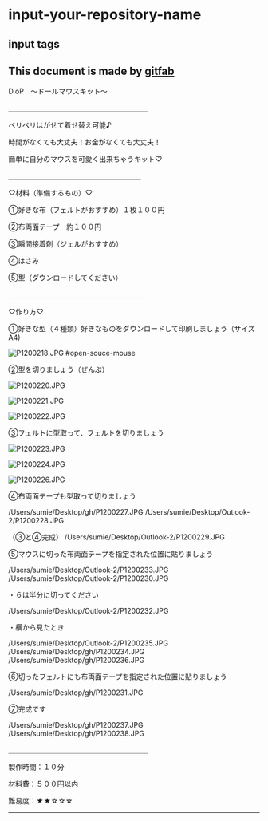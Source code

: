 # input-your-repository-name
## input tags
This document is made by [gitfab](http://gitfab.org)
---






D.oP　〜ドールマウスキット〜

＿＿＿＿＿＿＿＿＿＿＿＿＿＿＿＿＿＿＿＿

ペリペリはがせて着せ替え可能♪

時間がなくても大丈夫！お金がなくても大丈夫！

簡単に自分のマウスを可愛く出来ちゃうキット♡


＿＿＿＿＿＿＿＿＿＿＿＿＿＿＿＿＿＿＿

♡材料（準備するもの）♡



①好きな布（フェルトがおすすめ）１枚１００円

②布両面テープ　約１００円

③瞬間接着剤（ジェルがおすすめ）

④はさみ

⑤型（ダウンロードしてください）

＿＿＿＿＿＿＿＿＿＿＿＿＿＿＿＿＿＿＿＿

♡作り方♡



①好きな型（４種類）好きなものをダウンロードして印刷しましょう（サイズA4)

![P1200218.JPG](https://raw.github.com/sumiumi718/input-your-repository-name/master/gitfab/resources/P1200218.JPG)
\#open-souce-mouse



②型を切りましょう（ぜんぶ）


![P1200220.JPG](https://raw.github.com/sumiumi718/input-your-repository-name/master/gitfab/resources/P1200220.JPG)

![P1200221.JPG](https://raw.github.com/sumiumi718/input-your-repository-name/master/gitfab/resources/P1200221.JPG)

![P1200222.JPG](https://raw.github.com/sumiumi718/input-your-repository-name/master/gitfab/resources/P1200222.JPG)

③フェルトに型取って、フェルトを切りましょう


![P1200223.JPG](https://raw.github.com/sumiumi718/input-your-repository-name/master/gitfab/resources/P1200223.JPG)

![P1200224.JPG](https://raw.github.com/sumiumi718/input-your-repository-name/master/gitfab/resources/P1200224.JPG)

![P1200226.JPG](https://raw.github.com/sumiumi718/input-your-repository-name/master/gitfab/resources/P1200226.JPG)


④布両面テープも型取って切りましょう

/Users/sumie/Desktop/gh/P1200227.JPG
/Users/sumie/Desktop/Outlook-2/P1200228.JPG



（③と④完成）
/Users/sumie/Desktop/Outlook-2/P1200229.JPG



⑤マウスに切った布両面テープを指定された位置に貼りましょう

/Users/sumie/Desktop/Outlook-2/P1200233.JPG
/Users/sumie/Desktop/Outlook-2/P1200230.JPG

・６は半分に切ってください

/Users/sumie/Desktop/Outlook-2/P1200232.JPG

・横から見たとき

/Users/sumie/Desktop/Outlook-2/P1200235.JPG
/Users/sumie/Desktop/gh/P1200234.JPG
/Users/sumie/Desktop/gh/P1200236.JPG




⑥切ったフェルトにも布両面テープを指定された位置に貼りましょう

/Users/sumie/Desktop/gh/P1200231.JPG


⑦完成です

/Users/sumie/Desktop/gh/P1200237.JPG
/Users/sumie/Desktop/gh/P1200238.JPG



＿＿＿＿＿＿＿＿＿＿＿＿＿＿＿＿＿＿＿＿

製作時間：１０分

材料費：５００円以内

難易度：★★☆☆☆


---
